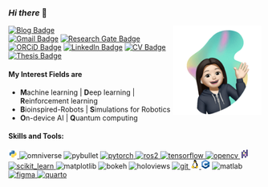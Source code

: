 ### *Hi there* 👋 
	
<p align=right>	
<a href="https://curieuxjy.github.io/about.html"> <img align="right" width="35%" src="./data/blog_index2.gif"> </a>
</p>

<p align=left>

[![Blog Badge](http://img.shields.io/badge/Blog-black?style=flat-square&logo=github&link=https://curieuxjy.github.io/)](https://curieuxjy.github.io/)	
[![Gmail Badge](https://img.shields.io/badge/Gmail-d14836?style=flat-square&logo=Gmail&logoColor=white&link=mailto:curieuxjy@gmail.com)](mailto:curieuxjy@gmail.com)
[![Research Gate Badge](https://img.shields.io/badge/ResearchGate-00CCBB?style=flat-square&logo=ResearchGate&logoColor=white&link=https://www.researchgate.net/profile/Jungyeon-Lee-5)](https://www.researchgate.net/profile/Jungyeon-Lee-5)
[![ORCiD Badge](https://img.shields.io/badge/ORCiD-A6CE39?style=flat-square&logo=orcid&logoColor=white&link=https://orcid.org/0000-0002-0802-4141)](https://orcid.org/0000-0002-0802-4141)
[![LinkedIn Badge](https://img.shields.io/badge/LinkedIn-0A66C2?style=flat-square&logo=linkedin&logoColor=white&link=https://www.linkedin.com/in/curieuxjy/)](https://www.linkedin.com/in/curieuxjy/)
[![CV Badge](https://img.shields.io/badge/CV-47A141?style=flat-square&logo=overleaf&logoColor=white&link=https://www.overleaf.com/read/ctdpsgvjdfby#bd57af)](https://www.overleaf.com/read/ctdpsgvjdfby#bd57af)
[![Thesis Badge](https://img.shields.io/badge/Thesis-8CA1AF?style=flat-square&logo=readthedocs&logoColor=white&link=https://drive.google.com/file/d/1yE8Q6EmojHKmzJsNoHC_E4DJLjJAkuuF/view?usp=sharing)](https://drive.google.com/file/d/1yE8Q6EmojHKmzJsNoHC_E4DJLjJAkuuF/view?usp=sharing)
	
#### My Interest Fields are
* **M**achine learning | **D**eep learning | **R**einforcement learning
* **B**ioinspired-Robots | **S**imulations for Robotics
* **O**n-device AI | **Q**uantum computing

</p>

	
<h4 align="left">Skills and Tools:</h4>

<a href="https://www.python.org" target="_blank" rel="noreferrer"> <img src="https://raw.githubusercontent.com/devicons/devicon/master/icons/python/python-original.svg" alt="python" width="3.5%" height="3.5%"/> </a> 
<a> <img src="https://www.nvidia.com/content/dam/en-zz/Solutions/gtcf20/omniverse/refresh-open-beta/nvidia-omniverse-isaac-sim-icon-128.png" alt="omniverse" width="3.5%" height="3.5%"/> </a>
<a> <img src="https://avatars.githubusercontent.com/u/6955508?s=200&v=4" alt="pybullet" width="3.5%" height="3.5%"/> </a>
<a href="https://pytorch.org/"> <img src="https://www.vectorlogo.zone/logos/pytorch/pytorch-icon.svg" alt="pytorch" width="3.5%" height="3.5%"/> </a> 
<a href="https://ros.org/"> <img src="https://avatars.githubusercontent.com/u/29735195?s=280&v=4" alt="ros2" width="3.5%" height="3.5%"/> </a>
<a href="https://www.tensorflow.org"> <img src="https://www.vectorlogo.zone/logos/tensorflow/tensorflow-icon.svg" alt="tensorflow" width="3.5%" height="3.5%"/> </a> 
<a href="https://opencv.org/"> <img src="https://www.vectorlogo.zone/logos/opencv/opencv-icon.svg" alt="opencv" width="3.5%" height="3.5%"/> </a> 
<a href="https://pandas.pydata.org/"> <img src="https://raw.githubusercontent.com/devicons/devicon/2ae2a900d2f041da66e950e4d48052658d850630/icons/pandas/pandas-original.svg" alt="pandas" width="3.5%" height="3.5%"/> </a> 
<a href="https://scikit-learn.org/"> <img src="https://upload.wikimedia.org/wikipedia/commons/0/05/Scikit_learn_logo_small.svg" alt="scikit_learn" width="3.5%" height="3.5%"/> </a> 
<a> <img src="https://upload.wikimedia.org/wikipedia/commons/thumb/0/01/Created_with_Matplotlib-logo.svg/2048px-Created_with_Matplotlib-logo.svg.png" alt="matplotlib" width="3.5%" height="3.5%"/> </a> 
<a> <img src="https://static.bokeh.org/branding/icons/bokeh-icon.jpg" alt="bokeh" width="3.5%" height="3.5%"/> </a> 
<a> <img src="https://holoviews.org/_static/logo.png" alt="holoviews" width="3.5%" height="3.5%"/> </a> 
<a href="https://git-scm.com/"> <img src="https://www.vectorlogo.zone/logos/git-scm/git-scm-icon.svg" alt="git" width="3.5%" height="3.5%"/> </a> 
<a href="https://www.linux.org/"> <img src="https://raw.githubusercontent.com/devicons/devicon/master/icons/linux/linux-original.svg" alt="linux" width="3.5%" height="3.5%"/> </a> 
<a> <img src="https://raw.githubusercontent.com/devicons/devicon/master/icons/cplusplus/cplusplus-original.svg" alt="cplusplus" width="3.5%" height="3.5%"/> </a>
<a> <img src="https://upload.wikimedia.org/wikipedia/commons/2/21/Matlab_Logo.png" alt="matlab" width="3.5%" height="3.5%"/> </a> 
<a href="https://www.figma.com/"> <img src="https://www.vectorlogo.zone/logos/figma/figma-icon.svg" alt="figma" width="3.5%" height="3.5%"/> </a>
<a href="https://quarto.org/"> <img src="https://rstudio.github.io/cheatsheets/html/images/logo-quarto.png" alt="quarto" width="3.5%" height="3.5%"/> </a>

</p>


